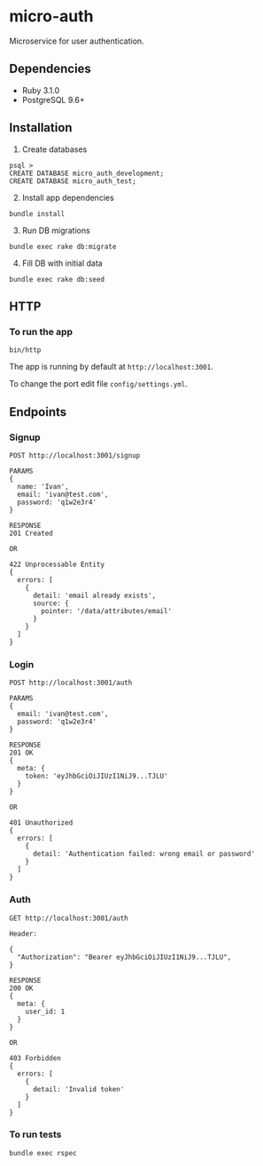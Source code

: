 # micro-auth

Microservice for user authentication.

## Dependencies
- Ruby 3.1.0
- PostgreSQL 9.6+

## Installation
1. Create databases
```
psql >
CREATE DATABASE micro_auth_development;
CREATE DATABASE micro_auth_test;
```
2. Install app dependencies
```
bundle install
```
3. Run DB migrations
```
bundle exec rake db:migrate
```
4. Fill DB with initial data
```
bundle exec rake db:seed
```

## HTTP
### To run the app
```
bin/http
```
The app is running by default at `http://localhost:3001`.

To change the port edit file `config/settings.yml`.

## Endpoints
### Signup
```
POST http://localhost:3001/signup

PARAMS
{
  name: 'Ivan',
  email: 'ivan@test.com',
  password: 'q1w2e3r4'
}

RESPONSE
201 Created

OR

422 Unprocessable Entity
{
  errors: [
    {
      detail: 'email already exists',
      source: {
        pointer: '/data/attributes/email'
      }
    }
  ]
}
```

### Login
```
POST http://localhost:3001/auth

PARAMS
{
  email: 'ivan@test.com',
  password: 'q1w2e3r4'
}

RESPONSE
201 OK
{
  meta: {
    token: 'eyJhbGciOiJIUzI1NiJ9...TJLU'
  }
}

OR

401 Unauthorized
{
  errors: [
    {
      detail: 'Authentication failed: wrong email or password'
    }
  ]
}
```

### Auth
```
GET http://localhost:3001/auth

Header:

{
  "Authorization": "Bearer eyJhbGciOiJIUzI1NiJ9...TJLU",
}

RESPONSE
200 OK
{
  meta: {
    user_id: 1
  }
}

OR

403 Forbidden
{
  errors: [
    {
      detail: 'Invalid token'
    }
  ]
}
```

### To run tests
```
bundle exec rspec
```
